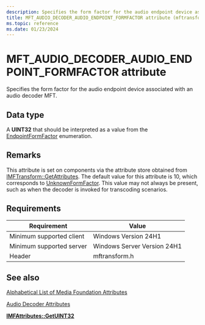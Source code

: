 ```yaml
---
description: Specifies the form factor for the audio endpoint device associated with an audio decoder MFT.
title: MFT_AUDIO_DECODER_AUDIO_ENDPOINT_FORMFACTOR attribute (mftransform.h)
ms.topic: reference
ms.date: 01/23/2024
---
```


# MFT\_AUDIO\_DECODER\_AUDIO\_ENDPOINT\_FORMFACTOR attribute

Specifies the form factor for the audio endpoint device associated with an audio decoder MFT.

## Data type

A **UINT32** that should be interpreted as a value from the [EndpointFormFactor](/windows/win32/api/mmdeviceapi/ne-mmdeviceapi-endpointformfactor) enumeration.

## Remarks

This attribute is set on components via the attribute store obtained from [IMFTransform::GetAttributes](/windows/win32/api/mftransform/nf-mftransform-imftransform-getattributes). The default value for this attribute is 10, which corresponds to [UnknownFormFactor](/windows/win32/api/mmdeviceapi/ne-mmdeviceapi-endpointformfactor). This value may not always be present, such as when the decoder is invoked for transcoding scenarios.

## Requirements



| Requirement | Value |
|-------------------------------------|---------------------|
| Minimum supported client | Windows Version 24H1 |
| Minimum supported server | Windows Server Version 24H1 |
| Header | mftransform.h |



## See also

<dl> <dt>

[Alphabetical List of Media Foundation Attributes](alphabetical-list-of-media-foundation-attributes.md)
</dt> <dt>

[Audio Decoder Attributes](audio-decoder-attributes.md)
</dt> <dt>

[**IMFAttributes::GetUINT32**](/windows/desktop/api/mfobjects/nf-mfobjects-imfattributes-getuint32)
</dt>  </dl>

 

 
